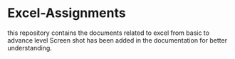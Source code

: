 # Excel-Assignments
this repository contains the documents related to excel from basic to advance level
Screen shot has been added in the documentation for better understanding.
